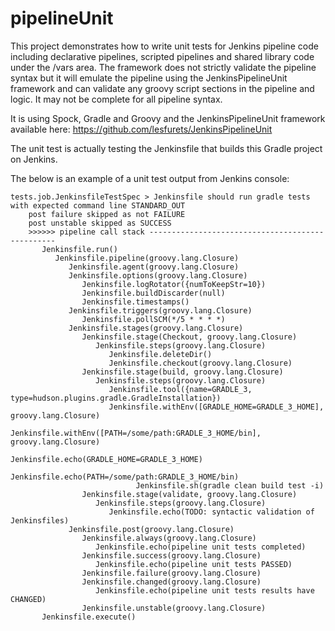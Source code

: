 # pipelineUnit

This project demonstrates how to write unit tests for Jenkins pipeline code including declarative pipelines, scripted pipelines and shared library code under the /vars area. The framework does not strictly validate the pipeline syntax but it will emulate the pipeline using the JenkinsPipelineUnit framework and can validate any groovy script sections in the pipeline and logic. It may not be complete for all pipeline syntax.

It is using Spock, Gradle and Groovy and the JenkinsPipelineUnit framework available here: https://github.com/lesfurets/JenkinsPipelineUnit

The unit test is actually testing the Jenkinsfile that builds this Gradle project on Jenkins.

The below is an example of a unit test output from Jenkins console:

```
tests.job.JenkinsfileTestSpec > Jenkinsfile should run gradle tests with expected command line STANDARD_OUT
    post failure skipped as not FAILURE
    post unstable skipped as SUCCESS
    >>>>>> pipeline call stack -------------------------------------------------
       Jenkinsfile.run()
          Jenkinsfile.pipeline(groovy.lang.Closure)
             Jenkinsfile.agent(groovy.lang.Closure)
             Jenkinsfile.options(groovy.lang.Closure)
                Jenkinsfile.logRotator({numToKeepStr=10})
                Jenkinsfile.buildDiscarder(null)
                Jenkinsfile.timestamps()
             Jenkinsfile.triggers(groovy.lang.Closure)
                Jenkinsfile.pollSCM(*/5 * * * *)
             Jenkinsfile.stages(groovy.lang.Closure)
                Jenkinsfile.stage(Checkout, groovy.lang.Closure)
                   Jenkinsfile.steps(groovy.lang.Closure)
                      Jenkinsfile.deleteDir()
                      Jenkinsfile.checkout(groovy.lang.Closure)
                Jenkinsfile.stage(build, groovy.lang.Closure)
                   Jenkinsfile.steps(groovy.lang.Closure)
                      Jenkinsfile.tool({name=GRADLE_3, type=hudson.plugins.gradle.GradleInstallation})
                      Jenkinsfile.withEnv([GRADLE_HOME=GRADLE_3_HOME], groovy.lang.Closure)
                         Jenkinsfile.withEnv([PATH=/some/path:GRADLE_3_HOME/bin], groovy.lang.Closure)
                            Jenkinsfile.echo(GRADLE_HOME=GRADLE_3_HOME)
                            Jenkinsfile.echo(PATH=/some/path:GRADLE_3_HOME/bin)
                            Jenkinsfile.sh(gradle clean build test -i)
                Jenkinsfile.stage(validate, groovy.lang.Closure)
                   Jenkinsfile.steps(groovy.lang.Closure)
                      Jenkinsfile.echo(TODO: syntactic validation of Jenkinsfiles)
             Jenkinsfile.post(groovy.lang.Closure)
                Jenkinsfile.always(groovy.lang.Closure)
                   Jenkinsfile.echo(pipeline unit tests completed)
                Jenkinsfile.success(groovy.lang.Closure)
                   Jenkinsfile.echo(pipeline unit tests PASSED)
                Jenkinsfile.failure(groovy.lang.Closure)
                Jenkinsfile.changed(groovy.lang.Closure)
                   Jenkinsfile.echo(pipeline unit tests results have CHANGED)
                Jenkinsfile.unstable(groovy.lang.Closure)
       Jenkinsfile.execute()
```



